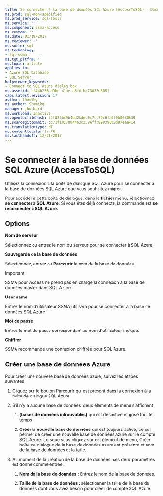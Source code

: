 ```yaml
---
title: Se connecter à la base de données SQL Azure (AccessToSQL) | Documents Microsoft
ms.prod: sql-non-specified
ms.prod_service: sql-tools
ms.service: ''
ms.component: ssma-access
ms.custom: ''
ms.date: 01/19/2017
ms.reviewer: ''
ms.suite: sql
ms.technology:
- sql-ssma
ms.tgt_pltfrm: ''
ms.topic: article
applies_to:
- Azure SQL Database
- SQL Server
helpviewer_keywords:
- Connect to SQL Azure dialog box
ms.assetid: bf44b236-d9be-41ae-a5fd-bd73038e505f
caps.latest.revision: 17
author: Shamikg
ms.author: Shamikg
manager: jhubbard
ms.workload: Inactive
ms.openlocfilehash: 54f826bd9b4bd2bdec0c7cd79c6faf20b0630639
ms.sourcegitcommit: cc71f1027884462c359effb898390c8d97eaa414
ms.translationtype: MT
ms.contentlocale: fr-FR
ms.lasthandoff: 12/21/2017
---
```

# <a name="connect-to-azure-sql-db-accesstosql"></a>Se connecter à la base de données SQL Azure (AccessToSQL)
Utilisez la connexion à la boîte de dialogue SQL Azure pour se connecter à la base de données SQL Azure que vous souhaitez migrer.  
  
Pour accéder à cette boîte de dialogue, dans le **fichier** menu, sélectionnez **se connecter à SQL Azure**. Si vous êtes déjà connecté, la commande est **se reconnecter à SQL Azure.**  
  
## <a name="options"></a>Options  
**Nom de serveur**  
  
Sélectionnez ou entrez le nom du serveur pour se connecter à SQL Azure.  
  
**Sauvegarde de la base de données**  
  
Sélectionnez, entrez ou **Parcourir** le nom de la base de données.  
  
> [!IMPORTANT]  
> SSMA pour Access ne prend pas en charge la connexion à la base de données master dans SQL Azure.  
  
**User name**  
  
Entrez le nom d’utilisateur SSMA utilisera pour se connecter à la base de données SQL Azure  
  
**Mot de passe**  
  
Entrez le mot de passe correspondant au nom d'utilisateur indiqué.  
  
**Chiffrer**  
  
SSMA recommande une connexion chiffrée pour SQL Azure.  
  
## <a name="create-azure-database"></a>Créer une base de données Azure  
Pour créer une nouvelle base de données azure, suivez les étapes suivantes  
  
1.  Cliquez sur le bouton Parcourir qui est présent dans la connexion à la boîte de dialogue SQL Azure  
  
2.  S’il n’y a aucune base de données, deux éléments de menu s’affichent  
  
    1.  **(bases de données introuvables)**  qui est désactivé et grisé tout le temps  
  
    2.  **Créer la nouvelle base de données** qui est toujours activé, ce qui permet de créer une nouvelle base de données azure sur le compte SQL Azure. Lorsque vous cliquez sur cet élément de menu, Créer boîte de dialogue de la base de données azure est présente et nom de la base de données et la taille.  
  
3.  Au moment de la création de la base de données, ces deux paramètres est donné comme entrée.  
  
    1.  **Nom de la base de données :** Entrez le nom de la base de données.  
  
    2.  **Taille de la base de données :** sélectionner la taille de la base de données dont vous avez besoin pour créer de compte SQL Azure.  
  
